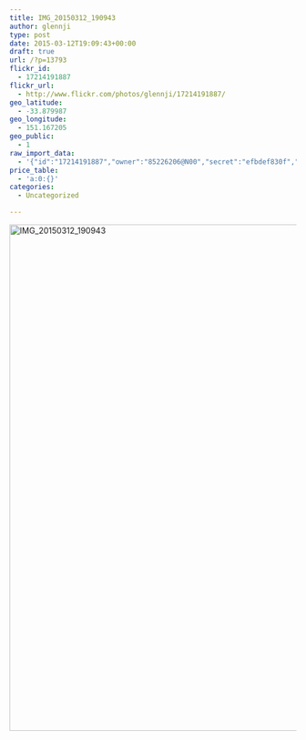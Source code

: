 ```yaml
---
title: IMG_20150312_190943
author: glennji
type: post
date: 2015-03-12T19:09:43+00:00
draft: true
url: /?p=13793
flickr_id:
  - 17214191887
flickr_url:
  - http://www.flickr.com/photos/glennji/17214191887/
geo_latitude:
  - -33.879987
geo_longitude:
  - 151.167205
geo_public:
  - 1
raw_import_data:
  - '{"id":"17214191887","owner":"85226206@N00","secret":"efbdef830f","server":"7783","farm":8,"title":"IMG_20150312_190943","ispublic":0,"isfriend":0,"isfamily":0,"description":{"_content":""},"dateupload":"1431087543","lastupdate":"1431087553","datetaken":"2015-03-12 19:09:43","datetakengranularity":"0","datetakenunknown":"0","ownername":"glennji","tags":"","machine_tags":"","originalsecret":"ca78491276","originalformat":"jpg","latitude":"-33.879987","longitude":"151.167205","accuracy":"16","context":0,"place_id":"N9FQa.BQU7qYcRo.","woeid":"1107125","geo_is_family":0,"geo_is_friend":0,"geo_is_contact":0,"geo_is_public":0,"media":"photo","media_status":"ready","url_o":"https://farm8.staticflickr.com/7783/17214191887_ca78491276_o.jpg","height_o":"4208","width_o":"3120"}'
price_table:
  - 'a:0:{}'
categories:
  - Uncategorized

---
```

<p class="flickr-image">
  <a href="http://www.flickr.com/photos/glennji/17214191887/" class="flickr-link"><img src="/wp-content/uploads/2015/03/17214191887_ca78491276_o-759x1024.jpg" width="660" height="890" alt="IMG_20150312_190943" class="keyring-img" /></a>
</p>
